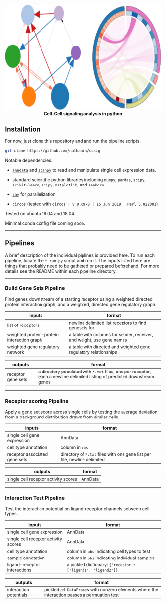 <!-- # **C**ell **C**ell **SIG**naling -->

<!-- ![graph](assets/graph.svg) -->
<p align="center">
  <img width="820" height="340" src="assets/graph.svg">
  <br>
  <b>Cell-Cell signaling analysis in python</b><br>
</p>


## Installation

For now, just clone this repository and and run the pipeline scripts. 

```bash
git clone https://github.com/nathanin/ccsig
```

Notable dependencies:
- [`anndata`](https://anndata.readthedocs.io/en/latest/anndata.AnnData.html) and [`scanpy`](https://scanpy.readthedocs.io/en/stable/) to read and manipulate single cell expression data.
- standard scientific python libraries including `numpy`, `pandas`, `scipy`, `scikit-learn`, `scipy`, `matplotlib`, and `seaborn`

- [`ray`](https://github.com/ray-project/ray) for parallelization
- [`circos`](http://circos.ca/) (tested with `circos | v 0.69-8 | 15 Jun 2019 | Perl 5.022001`)

Tested on ubuntu 16.04 and 18.04.

Minimal conda config file coming soon.

---

## Pipelines

A brief description of the individual piplines is provided here.
To run each pipeline, locate the `*_run.py` script and run it. 
The inputs listed here are things that probably need to be gathered or prepared beforehand.
For more details see the README within each pipeline directory.

---

### Build Gene Sets Pipeline

Find genes downstream of a starting receptor using a weighted directed protein interaction graph, and a weighted, directed gene regulatory graph.

inputs | format
-------|--------
list of receptors | newline delimited list receptors to find genesets for
weighted protein-protein interaction graph | a table with columns for sender, receiver, and weight, use gene names
weighted gene regulatory network | a table with directed and weighted gene regulatory relationships

outputs | format
-------|--------
receptor gene sets | a directory populated with `*.txt` files, one per receptor, each a newline delimited listing of predicted downstream genes

---

### Receptor scoring Pipeline

Apply a gene set score across single cells by testing the average deviation from a background distribution drawn from similar cells. 

inputs | format
-------|--------
single cell gene expression | AnnData
cell type annotation | column in `obs`
receptor associated gene sets | directory of `*.txt` files with one gene list per file, newline delimited

outputs | format
-------|--------
single cell receptor activity scores | AnnData

---

### Interaction Test Pipeline

Test the interaction potential on ligand-receptor channels between cell types. 

inputs | format
-------|--------
single cell gene expression | AnnData
single cell receptor activity scores | AnnData
cell type annotation | column in `obs` indicating cell types to test
sample annotation | column in `obs` indicating individual samples
ligand-receptor interactions | a pickled dictionary: `{'receptor': ['ligand1', 'ligand2']}`

outputs | format
-------|--------
interaction potentials | pickled `pd.DataFrame`s with nonzero elements where the interaction passes a permuation test

